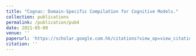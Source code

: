 ```yaml
---
title: "Cognac: Domain-Specific Compilation for Cognitive Models."
collection: publications
permalink: /publication/pub4
date: 2021-05-09
venue: ''
paperurl: 'https://scholar.google.com.hk/citations?view_op=view_citation&hl=it&user=vuz_F7IAAAAJ&citation_for_view=vuz_F7IAAAAJ:u-x6o8ySG0sC'
citation: ''
---
```

